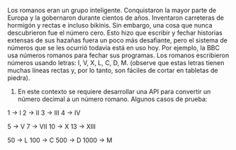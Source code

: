 Los romanos eran un grupo inteligente. Conquistaron la mayor parte de Europa y la
gobernaron durante cientos de años. Inventaron carreteras de hormigón y rectas e incluso
bikinis. Sin embargo, una cosa que nunca descubrieron fue el número cero. Esto hizo que
escribir y fechar historias extensas de sus hazañas fuera un poco más desafiante, pero el
sistema de números que se les ocurrió todavía está en uso hoy. Por ejemplo, la BBC usa
números romanos para fechar sus programas.
Los romanos escribieron números usando letras: I, V, X, L, C, D, M. (observe que estas letras
tienen muchas líneas rectas y, por lo tanto, son fáciles de cortar en tabletas de piedra).
1. En este contexto se requiere desarrollar una API para convertir un número decimal a
   un número romano. Algunos casos de prueba:

1 → I
2 → II
3 → III
4 → IV

5 → V
7 → VII
10 → X
13 → XIII

50 → L
100 → C
500 → D
1000 → M